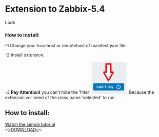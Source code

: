 <h1>Extension to Zabbix-5.4</h1>
Look
<div>
    <div>
		    <h3> How to install:</h3>
        <p>-1   Change your localhost or remotehost of manifest.json file.</p>
        <p>-2   Install extension.</p>
        <p>-3   <b>Pay Attention!</b> you can't hide the 'filter' <img src="https://raw.githubusercontent.com/mowlkmorok/Zabbix-5.4/master/Graph-Reload-Solving/Reload%20-Graph-1.0/img/xw.png">.  Because the extension will need of the class name 'selected' to run.</p>
    </div>
  <h2>How to install:</h2>
  <div>
	  <object width="425" height="350">
		<param name="movie" value="http://www.youtube.com/v/tIBxavsiHzM" />
		  <a href="https://www.youtube.com/watch?v=pfdQKQ20jnU">Watch the simple tutorial</a>
		  <div>
		  	><a href="https://github.com/mowlkmorok/Zabbix-5.4/archive/refs/heads/master.zip">>DOWNLOAD<</a><
		  </div>
  </div>
</div>
